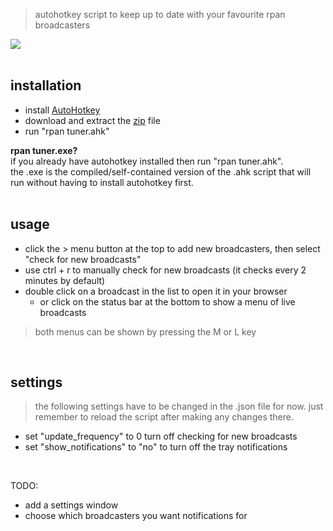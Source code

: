> autohotkey script to keep up to date with your favourite rpan broadcasters   

<a href="url"><img src="https://i.imgur.com/LpHT5IN.png"></a><br></br>  

## installation  
- install [AutoHotkey](https://www.autohotkey.com)  
- download and extract the [zip](https://github.com/davebrny/rpan-tuner/archive/master.zip) file  
- run "rpan tuner.ahk"  

**rpan tuner.exe?**   
if you already have autohotkey installed then run "rpan tuner.ahk".  
the .exe is the compiled/self-contained version of the .ahk script that will run without having to install autohotkey first.   
&nbsp;

## usage  

- click the > menu button at the top to add new broadcasters, then select "check for new broadcasts"  
- use ctrl + r to manually check for new broadcasts (it checks every 2 minutes by default)  
- double click on a broadcast in the list to open it in your browser  
    + or click on the status bar at the bottom to show a menu of live broadcasts  

> both menus can be shown by pressing the M or L key  

&nbsp;

## settings  

> the following settings have to be changed in the .json file for now. just remember to reload the script after making any changes there.  

- set "update_frequency" to 0 turn off checking for new broadcasts  
- set "show_notifications" to "no" to turn off the tray notifications  

&nbsp;  

TODO:   
- add a settings window  
- choose which broadcasters you want notifications for  